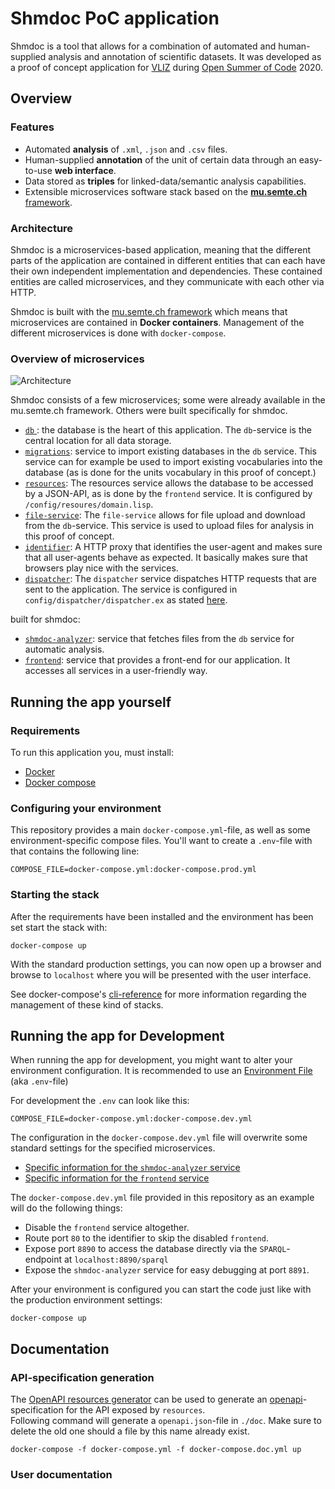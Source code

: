 # Shmdoc PoC application

Shmdoc is a tool that allows for a combination of automated and human-supplied analysis and annotation of scientific datasets.
It was developed as a proof of concept application for [VLIZ](http://www.vliz.be/) during [Open Summer of Code](http://www.osoc.be) 2020.

## Overview
### Features

* Automated **analysis** of `.xml`, `.json` and `.csv` files.
* Human-supplied **annotation** of the unit of certain data through an easy-to-use **web interface**.
* Data stored as **triples** for linked-data/semantic analysis capabilities.
* Extensible microservices software stack based on the [**mu.semte.ch** framework](https://mu.semte.ch/).

### Architecture
Shmdoc is a microservices-based application, meaning that the different parts of the application are contained in different entities that can each have their own independent implementation and dependencies.
These contained entities are called microservices, and they communicate with each other via HTTP.

Shmdoc is built with the [mu.semte.ch framework](https://mu.semte.ch/) which means that microservices are contained in **Docker containers**.
Management of the different microservices is done with `docker-compose`.

### Overview of microservices
![Architecture](https://github.com/shmdoc/app-shmdoc-osoc-poc/blob/master/shmdoc_arch.png "Architecture of the shmdoc application")

Shmdoc consists of a few microservices; some were already available in the mu.semte.ch framework. Others were built specifically for shmdoc.
* [`db` ](https://github.com/tenforce/docker-virtuoso): the database is the heart of this application. The `db`-service is the central location for all data storage.
* [`migrations`](https://github.com/mu-semtech/mu-migrations-service): service to import existing databases in the `db` service. This service can for example be used to import existing vocabularies into the database (as is done for the units vocabulary in this proof of concept.)
* [`resources`](https://github.com/mu-semtech/mu-cl-resources): The resources service allows the database to be accessed by a JSON-API, as is done by the `frontend` service.
It is configured by `/config/resoures/domain.lisp`.
* [`file-service`](https://github.com/mu-semtech/file-service): The `file-service` allows for file upload and download from the `db`-service. This service is used to upload files for analysis in this proof of concept.
* [`identifier`](https://github.com/mu-semtech/mu-identifier): A HTTP proxy that identifies the user-agent and makes sure that all user-agents behave as expected. It basically makes sure that browsers play nice with the services.
* [`dispatcher`](https://github.com/mu-semtech/mu-dispatcher): The `dispatcher` service dispatches HTTP requests that are sent to the application. The service is configured in `config/dispatcher/dispatcher.ex` as stated [here](https://github.com/mu-semtech/mu-dispatcher#Configuration).

built for shmdoc:

* [`shmdoc-analyzer`](https://github.com/shmdoc/shmdoc-analyzer-service): service that fetches files from the `db` service for automatic analysis.
* [`frontend`](https://github.com/shmdoc/frontend-shmdoc-osoc-poc): service that provides a front-end for our application. It accesses all services in a user-friendly way.

## Running the app yourself

### Requirements
To run this application you, must install:
- [Docker](https://docs.docker.com/engine/install/)
- [Docker compose](https://docs.docker.com/compose/install/)

### Configuring your environment

This repository provides a main `docker-compose.yml`-file, as well as some environment-specific compose files. You'll want to create a `.env`-file with that contains the following line:
```
COMPOSE_FILE=docker-compose.yml:docker-compose.prod.yml
```
### Starting the stack
After the requirements have been installed and the environment has been set start the stack with:
```
docker-compose up
```
With the standard production settings, you can now open up a browser and browse to `localhost` where you will be presented with the user interface.

See docker-compose's [cli-reference](https://docs.docker.com/compose/reference/overview/) for more information regarding the management of these kind of stacks.

## Running the app for Development

When running the app for development, you might want to alter your
environment configuration. It is recommended to use an [Environment File](https://docs.docker.com/compose/env-file/) (aka `.env`-file)

For development the `.env` can look like this:
```
COMPOSE_FILE=docker-compose.yml:docker-compose.dev.yml
```
The configuration in the `docker-compose.dev.yml` file will overwrite some standard settings for the specified microservices.
* [Specific information for the `shmdoc-analyzer` service](https://github.com/shmdoc/shmdoc-analyzer-service#development-environment)
* [Specific information for the `frontend` service](https://github.com/shmdoc/frontend-shmdoc-osoc-poc)

The `docker-compose.dev.yml` file provided in this repository as an example will do the following things:
* Disable the `frontend` service altogether.
* Route port `80` to the identifier to skip the disabled `frontend`.
* Expose port `8890` to access the database directly via the `SPARQL`-endpoint at `localhost:8890/sparql`
* Expose the `shmdoc-analyzer` service for easy debugging at port `8891`.

After your environment is configured you can start the code just like with the production environment settings:
```
docker-compose up
```

## Documentation

### API-specification generation

The [OpenAPI resources generator](https://github.com/mu-semtech/cl-resources-openapi-generator) can be used to generate an [openapi](https://www.openapis.org/)-specification for the API exposed by `resources`.  
Following command will generate a `openapi.json`-file in `./doc`. Make sure to delete the old one should a file by this name already exist.
```
docker-compose -f docker-compose.yml -f docker-compose.doc.yml up
```

### User documentation
